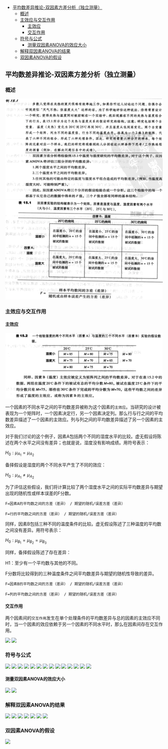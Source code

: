 - [平均数差异推论-双因素方差分析（独立测量）](#%e5%b9%b3%e5%9d%87%e6%95%b0%e5%b7%ae%e5%bc%82%e6%8e%a8%e8%ae%ba-%e5%8f%8c%e5%9b%a0%e7%b4%a0%e6%96%b9%e5%b7%ae%e5%88%86%e6%9e%90%e7%8b%ac%e7%ab%8b%e6%b5%8b%e9%87%8f)
  - [概述](#%e6%a6%82%e8%bf%b0)
  - [主效应与交互作用](#%e4%b8%bb%e6%95%88%e5%ba%94%e4%b8%8e%e4%ba%a4%e4%ba%92%e4%bd%9c%e7%94%a8)
    - [主效应](#%e4%b8%bb%e6%95%88%e5%ba%94)
    - [交互作用](#%e4%ba%a4%e4%ba%92%e4%bd%9c%e7%94%a8)
  - [符号与公式](#%e7%ac%a6%e5%8f%b7%e4%b8%8e%e5%85%ac%e5%bc%8f)
    - [测量双因素ANOVA的效应大小](#%e6%b5%8b%e9%87%8f%e5%8f%8c%e5%9b%a0%e7%b4%a0anova%e7%9a%84%e6%95%88%e5%ba%94%e5%a4%a7%e5%b0%8f)
  - [解释双因素ANOVA的结果](#%e8%a7%a3%e9%87%8a%e5%8f%8c%e5%9b%a0%e7%b4%a0anova%e7%9a%84%e7%bb%93%e6%9e%9c)
  - [双因素ANOVA的假设](#%e5%8f%8c%e5%9b%a0%e7%b4%a0anova%e7%9a%84%e5%81%87%e8%ae%be)

## 平均数差异推论-双因素方差分析（独立测量）
### 概述
![](independent-test-anova1.png)
![](independent-test-anova2.png)

### 主效应与交互作用
#### 主效应
![](independent-test-anova3.png)

一个因素的不同水平之间的平均数差异被称为这个因素的`主效应`。当研究的设计被表现为一个矩阵时，一个因素决定行，另一个因素决定列。那么行与行之间的平均数差异描述了一个因素的主效应。列与列之间的平均数差异描述了另一个因素的主效应。

对于我们讨论的这个例子，因素A包括两个不同的湿度水平的比较。虚无假设将陈述在两个水平之间没有差异；也就是说，湿度没有影响成绩。用符号表示：

$H_0:\mu_{A_1}=\mu_{A_2}$

备择假设是湿度的两个不同水平产生了不同的效应：

$H_0:\mu_{A_1} \ne \mu_{A_2}$

为了评估这些假设，我们将计算比较了两个湿度水平之间的实际平均数差异与期望出现的随机性或样本误差的F分数。

    F=因素A的平均数之间的方差（差异） / 期望的随机/误差方差（差异）

    F=行的平均数之间的方差（差异） / 期望的随机/误差方差（差异）

同样，因素B包括三种不同的温度条件的比较。虚无假设陈述了三种温度的平均数之间没有差异。用符号表示：

$H_0:\mu_{B_1}=\mu_{B_2}=\mu_{B_3}$

同样，备择假设陈述了存在差异：

H1：至少有一个平均数与其他的不同。

F分数将比较得到的三种温度条件之间平均数差异与期望的随机性导致的差异。

    F=因素B的平均数之间的方差（差异） / 期望的随机/误差方差（差异）

    F=列的平均数之间的方差（差异） / 期望的随机/误差方差（差异）

#### 交互作用
两个因素间的`交互作用`发生在单个处理条件的平均数差异与总的因素的主效应不同时，当一个因素的效应依赖于另一个因素的不同水平时，那么在因素间存在交互作用。

![](http://ou8qjsj0m.bkt.clouddn.com//17-10-26/61749979.jpg)
![](http://ou8qjsj0m.bkt.clouddn.com//17-10-26/59912277.jpg)

### 符号与公式
![](http://ou8qjsj0m.bkt.clouddn.com//17-10-26/82253523.jpg)
![](http://ou8qjsj0m.bkt.clouddn.com//17-10-26/34803537.jpg)
![](http://ou8qjsj0m.bkt.clouddn.com//17-10-26/51256692.jpg)
![](http://ou8qjsj0m.bkt.clouddn.com//17-10-26/43590767.jpg)
![](http://ou8qjsj0m.bkt.clouddn.com//17-10-26/50218441.jpg)
![](http://ou8qjsj0m.bkt.clouddn.com//17-10-26/33504203.jpg)
![](http://ou8qjsj0m.bkt.clouddn.com//17-10-26/62828269.jpg)
![](http://ou8qjsj0m.bkt.clouddn.com//17-10-26/97063635.jpg)
![](http://ou8qjsj0m.bkt.clouddn.com//17-10-26/31321201.jpg)
![](http://ou8qjsj0m.bkt.clouddn.com//17-10-26/38808241.jpg)
![](http://ou8qjsj0m.bkt.clouddn.com//17-10-26/80648912.jpg)
![](http://ou8qjsj0m.bkt.clouddn.com//17-10-26/10740208.jpg)
![](http://ou8qjsj0m.bkt.clouddn.com//17-10-26/9741269.jpg)
![](http://ou8qjsj0m.bkt.clouddn.com//17-10-26/6809923.jpg)

#### 测量双因素ANOVA的效应大小
![](http://ou8qjsj0m.bkt.clouddn.com//17-10-26/92788548.jpg)
![](http://ou8qjsj0m.bkt.clouddn.com//17-10-26/82994368.jpg)

### 解释双因素ANOVA的结果
![](http://ou8qjsj0m.bkt.clouddn.com//17-10-26/54307783.jpg)
![](http://ou8qjsj0m.bkt.clouddn.com//17-10-26/88983427.jpg)
![](http://ou8qjsj0m.bkt.clouddn.com//17-10-26/81408493.jpg)
![](http://ou8qjsj0m.bkt.clouddn.com//17-10-26/49018531.jpg)
![](http://ou8qjsj0m.bkt.clouddn.com//17-10-26/27174838.jpg)
![](http://ou8qjsj0m.bkt.clouddn.com//17-10-26/26209496.jpg)
![](http://ou8qjsj0m.bkt.clouddn.com//17-10-26/5979772.jpg)

### 双因素ANOVA的假设
![](http://ou8qjsj0m.bkt.clouddn.com//17-10-26/43975703.jpg)
